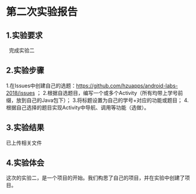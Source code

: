 # 第二次实验报告
 
## 1.实验要求

   完成实验二
   
## 2.实验步骤

1.在Issues中创建自己的选题：https://github.com/hzuapps/android-labs-2018/issues ；
2.根据自选题目，编写一个或多个Activity（所有均带上学号前缀，放到自己的Java包下）；
3.将标题设置为自己的学号+对应的功能或题目；
4.根据自己选择的题目实现Activity中导航、调用等功能（选做）。

## 3.实验结果

 已上传相关文件

## 4.实验体会

这次的实验二，是一个项目的开始。我们构思了自己的项目，并在实验中创建了项目。
